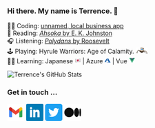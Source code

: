### Hi there. My name is Terrence. 👋 

👨‍💻 Coding: [unnamed, local business app](https://github.com/TerrenceMM2/urban-giggle)  
📖 Reading: [_Ahsoka_ by E. K. Johnston](https://starwars.fandom.com/wiki/Ahsoka_(novel))  
🎧 Listening: [_Polydans_ by Roosevelt](https://open.spotify.com/album/4jsQ9yGCEyEjjQzcsICK2U?si=Hh5FlV6DRZyR2AiOIYVwjA)  
🕹 Playing: Hyrule Warriors: Age of Calamity. <img src="https://raw.githubusercontent.com/terrencemm2/terrencemm2/main/assets/terrako.png" height=14 />  
👨‍🏫 Learning: Japanese <img src="https://raw.githubusercontent.com/terrencemm2/terrencemm2/main/assets/japanese_flag.png" height=14 /> | Azure <img src="https://raw.githubusercontent.com/terrencemm2/terrencemm2/main/assets/azure.png" height=14 /> | Vue <img src="https://raw.githubusercontent.com/TerrenceMM2/TerrenceMM2/main/assets/vue.png" height=14 />  

![Terrence's GitHub Stats](https://github-readme-stats.vercel.app/api?username=terrencemm2&count_private=true&show_icons=true&title_color=20c997&bg_color=333&text_color=eee&icon_color=20c997&hide_border=true)

### Get in touch ...

[<img src="https://raw.githubusercontent.com/terrencemm2/terrencemm2/main/assets/gmail_logo.png" height=40 />](mailto:terrencemm2@gmail.com) 
[<img src="https://raw.githubusercontent.com/terrencemm2/terrencemm2/main/assets/linkedin_logo.png" height=40 />](https://www.linkedin.com/in/terrencemahnken/)
[<img src="https://raw.githubusercontent.com/terrencemm2/terrencemm2/main/assets/twitter_logo.png" height=40 />](https://twitter.com/TerrenceMahnken)
[<img src="https://raw.githubusercontent.com/terrencemm2/terrencemm2/main/assets/medium_logo.png" height=40 />](https://medium.com/@terrencemm2)
